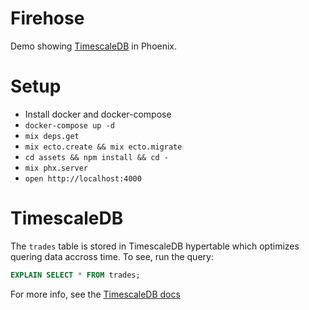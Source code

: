 # Firehose

Demo showing [TimescaleDB](timescale.com) in Phoenix.

# Setup

  * Install docker and docker-compose
  * `docker-compose up -d`
  * `mix deps.get`
  * `mix ecto.create && mix ecto.migrate`
  * `cd assets && npm install && cd -`
  * `mix phx.server`
  * `open http://localhost:4000`

# TimescaleDB

The `trades` table is stored in TimescaleDB hypertable which optimizes quering data accross time. To
see, run the query:

```sql
EXPLAIN SELECT * FROM trades;
```

For more info, see the [TimescaleDB docs](docs.timescale.com)
